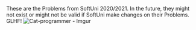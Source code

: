 These are the Problems from SoftUni 2020/2021.
In the future, they might not exist or might not be valid if SoftUni make changes on their Problems.
GLHF!
![Cat-programmer - Imgur](https://user-images.githubusercontent.com/92612927/141880226-df992ef6-8700-498d-8531-45285ba4ec79.gif)
